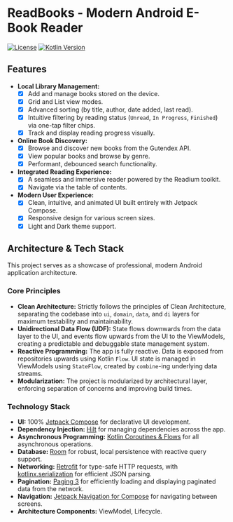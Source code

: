 # ReadBooks - Modern Android E-Book Reader

[![License](https://img.shields.io/badge/License-Apache%202.0-blue.svg)](https://opensource.org/licenses/Apache-2.0)
[![Kotlin Version](https://img.shields.io/badge/Kotlin-1.9.22-blue.svg)](https://kotlinlang.org)

## Features

-   **Local Library Management:**
    -   [x] Add and manage books stored on the device.
    -   [x] Grid and List view modes.
    -   [x] Advanced sorting (by title, author, date added, last read).
    -   [x] Intuitive filtering by reading status (`Unread`, `In Progress`, `Finished`) via one-tap filter chips.
    -   [x] Track and display reading progress visually.
-   **Online Book Discovery:**
    -   [x] Browse and discover new books from the Gutendex API.
    -   [x] View popular books and browse by genre.
    -   [x] Performant, debounced search functionality.
-   **Integrated Reading Experience:**
    -   [x] A seamless and immersive reader powered by the Readium toolkit.
    -   [x] Navigate via the table of contents.
-   **Modern User Experience:**
    -   [x] Clean, intuitive, and animated UI built entirely with Jetpack Compose.
    -   [x] Responsive design for various screen sizes.
    -   [x] Light and Dark theme support.
 
## Architecture & Tech Stack

This project serves as a showcase of professional, modern Android application architecture.

### Core Principles

-   **Clean Architecture:** Strictly follows the principles of Clean Architecture, separating the codebase into `ui`, `domain`, `data`, and `di` layers for maximum testability and maintainability.
-   **Unidirectional Data Flow (UDF):** State flows downwards from the data layer to the UI, and events flow upwards from the UI to the ViewModels, creating a predictable and debuggable state management system.
-   **Reactive Programming:** The app is fully reactive. Data is exposed from repositories upwards using Kotlin `Flow`. UI state is managed in ViewModels using `StateFlow`, created by `combine`-ing underlying data streams.
-   **Modularization:** The project is modularized by architectural layer, enforcing separation of concerns and improving build times.

### Technology Stack

-   **UI:** 100% [Jetpack Compose](https://developer.android.com/jetpack/compose) for declarative UI development.
-   **Dependency Injection:** [Hilt](https://developer.android.com/training/dependency-injection/hilt-android) for managing dependencies across the app.
-   **Asynchronous Programming:** [Kotlin Coroutines & Flows](https://kotlinlang.org/docs/coroutines-overview.html) for all asynchronous operations.
-   **Database:** [Room](https://developer.android.com/training/data-storage/room) for robust, local persistence with reactive query support.
-   **Networking:** [Retrofit](https://square.github.io/retrofit/) for type-safe HTTP requests, with [kotlinx.serialization](https://github.com/Kotlin/kotlinx.serialization) for efficient JSON parsing.
-   **Pagination:** [Paging 3](https://developer.android.com/topic/libraries/architecture/paging/v3-overview) for efficiently loading and displaying paginated data from the network.
-   **Navigation:** [Jetpack Navigation for Compose](https://developer.android.com/jetpack/compose/navigation) for navigating between screens.
-   **Architecture Components:** ViewModel, Lifecycle.
